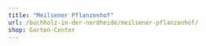 ```yaml
---
title: "Meilsener Pflanzenhof"
url: /buchholz-in-der-nordheide/meilsener-pflanzenhof/
shop: Garten-Center
---
```


